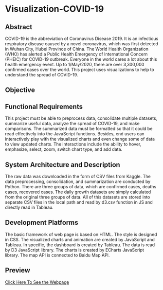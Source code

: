 # Visualization-COVID-19
## Abstract
COVID-19 is the abbreviation of Coronavirus Disease 2019. It is an infectious respiratory disease caused by a novel coronavirus, which was first detected in Wuhan City, Hubei Province of China. The World Health Organization (WHO) has alerted a Public Health Emergency of International Concern (PHEIC) for COVID-19 outbreak. Everyone in the world cares a lot about this health emergency event. Up to 1/May/2020, there are over 3,300,000 confirmed cases over the world. This project uses visualizations to help to understand the spread of COVID-19.
## Objective

## Functional Requirements
This project must be able to preprocess data, consolidate multiple datasets, summarize useful data, analyze the spread of COVID-19, and make comparisons. The summarized data must be formatted so that it could be read effectively into the JavaScript functions. Besides, end users can interactively play with the visualized charts and even change some of data to view updated charts. The interactions include the ability to hover, emphasize, select, zoom, switch chart type, and add data.

## System Architecture and Description
The raw data was downloaded in the form of CSV files from Kaggle. The data preprocessing, consolidation, and summarization are conducted by Python. There are three groups of data, which are confirmed cases, deaths cases, recovered cases. The daily growth datasets are simply calculated from the original three groups of data. All of this datasets are stored into separate CSV files in the local path and read by d3.csv function in JS and directly read in Tableau.

## Development Platforms
The basic framework of web page is based on HTML. The style is designed in CSS. The visualized charts and animation are created by JavaScript and Tableau. In specific, the dashboard is created by Tableau. The data is read by D3 JavaScript library. The charts is created by ECharts JavaScript library. The map API is connected to Baidu Map API.

## Preview
<a href="https://gh920.github.io/Visualization-COVID-19/">Click Here To See the Webpage</a>

